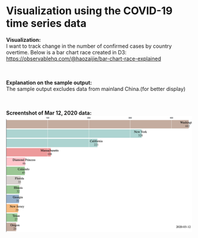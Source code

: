 # Visualization using the COVID-19 time series data
<b>Visualization:</b><br>
I want to track change in the number of confirmed cases by country overtime.
Below is a bar chart race created in D3:
https://observablehq.com/@haozaijie/bar-chart-race-explained

<br><br>
<b>Explanation on the sample output:</b><br>
The sample output excludes data from mainland China.(for better display)

<br><br>
<b>Screentshot of Mar 12, 2020 data:</b><br>
![Sample bar chart](https://github.com/haozaijie/COVID-19/blob/master/visualization/sample_output.png)
